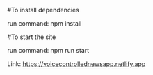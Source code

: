 #To install dependencies

run command: npm install

#To start the site

run command: npm run start

Link: https://voicecontrollednewsapp.netlify.app
